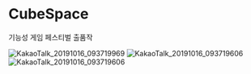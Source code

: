 # CubeSpace
기능성 게임 페스티벌 출품작

![KakaoTalk_20191016_093719969](https://user-images.githubusercontent.com/38280578/66879388-c9517f00-eff8-11e9-9043-d36e9c52df48.jpg)
![KakaoTalk_20191016_093719606](https://user-images.githubusercontent.com/38280578/66879393-cbb3d900-eff8-11e9-90aa-bc8ba7f6aafc.jpg)
![KakaoTalk_20191016_093719606](https://user-images.githubusercontent.com/38280578/66879395-cd7d9c80-eff8-11e9-85b8-78f10d347fb3.jpg)
